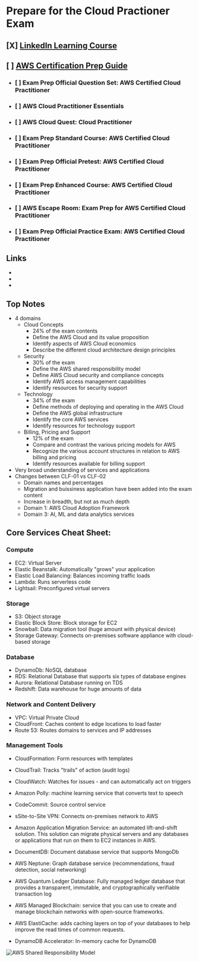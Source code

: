 # Prepare for the Cloud Practioner Exam

## [X] [LinkedIn Learning Course](https://www.linkedin.com/learning/aws-certified-cloud-practitioner-clf-c01-cert-prep-1-cloud-concepts)
## [ ] [AWS Certification Prep Guide](https://aws.amazon.com/certification/certified-cloud-practitioner/?ch=sec&sec=rmg&d=1)
  - ### [ ] Exam Prep Official Question Set: AWS Certified Cloud Practitioner
  - ### [ ] AWS Cloud Practitioner Essentials
  - ### [ ] AWS Cloud Quest: Cloud Practitioner
  - ### [ ] Exam Prep Standard Course: AWS Certified Cloud Practitioner
  - ### [ ] Exam Prep Official Pretest: AWS Certified Cloud Practitioner
  - ### [ ] Exam Prep Enhanced Course: AWS Certified Cloud Practitioner
  - ### [ ] AWS Escape Room: Exam Prep for AWS Certified Cloud Practitioner
  - ### [ ] Exam Prep Official Practice Exam: AWS Certified Cloud Practitioner

## Links
- []()
- []()
- []()

## Top Notes
- 4 domains
  - Cloud Concepts
    - 24% of the exam contents
    - Define the AWS Cloud and its value proposition
    - Identify aspects of AWS Cloud economics
    - Describe the different cloud architecture design principles
  - Security
    - 30% of the exam
    - Define the AWS shared responsibility model
    - Define AWS Cloud security and compliance concepts
    - Identify AWS access management capabilities
    - Identify resources for security support
  - Technology
    - 34% of the exam
    - Define methods of deploying and operating in the AWS Cloud
    - Define the AWS global infrastructure
    - Identify the core AWS services
    - Identify resources for technology support
  - Billing, Pricing and Support
    - 12% of the exam
    - Compare and contrast the various pricing models for AWS
    - Recognize the various account structures in relation to AWS billing and pricing
    - Identify resources available for billing support
- Very broad understanding of services and applications
- Changes between CLF-01 vs CLF-02
  - Domain names and percentages
  - Migration and buissiness application have been added into the exam content
  - Increase in breadth, but not as much depth
  - Domain 1: AWS Cloud Adoption Framework
  - Domain 3: AI, ML and data analytics services

## Core Services Cheat Sheet:
### Compute
- EC2: Virtual Server
- Elastic Beanstalk: Automatically "grows" your application
- Elastic Load Balancing: Balances incoming traffic loads
- Lambda: Runs serverless code
- Lightsail: Preconfigured virtual servers
### Storage
- S3: Object storage
- Elastic Block Store: Block storage for EC2
- Snowball: Data migration tool (huge amount with physical device)
- Storage Gateway: Connects on-premises software appliance with cloud-based storage
### Database
- DynamoDb: NoSQL database
- RDS: Relational Database that supports six types of database engines
- Aurora: Relational Database running on TDS
- Redshift: Data warehouse for huge amounts of data
### Network and Content Delivery
- VPC: Virtual Private Cloud
- CloudFront: Caches content to edge locations to load faster
- Route 53: Routes domains to services and IP addresses
### Management Tools
- CloudFormation: Form resources with templates
- CloudTrail: Tracks "trails" of action (audit logs)
- CloudWatch: Watches for issues - and can automatically act on triggers

- Amazon Polly: machine learning service that converts text to speech
- CodeCommit: Source control service
- sSite-to-Site VPN: Connects on-premises network to AWS
- Amazon Application Migration Service: an automated lift-and-shift solution. This solution can migrate physical servers and any databases or applications that run on them to EC2 instances in AWS.
- DocumentDB: Document database service that supports MongoDb
- AWS Neptune: Graph database service (recommendations, fraud detection, social networking)
- AWS Quantum Ledger Database: Fully managed ledger database that provides a transparent, immutable, and cryptographically verifiable transaction log
- AWS Managed Blockchain: service that you can use to create and manage blockchain networks with open-source frameworks.
- AWS ElastiCache: adds caching layers on top of your databases to help improve the read times of common requests.
- DynamoDB Accelerator: In-memory cache for DynamoDB


![AWS Shared Responsibility Model](/aws-shared-responsibility-model.png "AWS Shared Responsibility Model")
